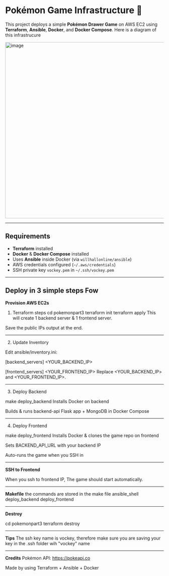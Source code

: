 # Pokémon Game Infrastructure 🐍

This project deploys a simple **Pokémon Drawer Game** on AWS EC2 using **Terraform**, **Ansible**, **Docker**, and **Docker Compose**.
Here is a diagram of this infrastrucure 

<img width="591" height="558" alt="image" src="https://github.com/user-attachments/assets/e7d749f8-eea4-4b8e-a070-85d9b91e69d7" />

---

## Requirements

- **Terraform** installed
- **Docker** & **Docker Compose** installed
- Uses **Ansible** inside Docker (via `willhallonline/ansible`)
- AWS credentials configured (`~/.aws/credentials`)
- SSH private key `vockey.pem` in `~/.ssh/vockey.pem`

---

##  Deploy in 3 simple steps Fow

**Provision AWS EC2s**

1. Terraform steps
cd pokemonpart3
terraform init
terraform apply
This will create 1 backend server & 1 frontend server.

Save the public IPs output at the end.

---

2. Update Inventory

Edit ansible/inventory.ini:

[backend_servers]
<YOUR_BACKEND_IP>

[frontend_servers]
<YOUR_FRONTEND_IP>
Replace <YOUR_BACKEND_IP> and <YOUR_FRONTEND_IP>.

---

3. Deploy Backend

make deploy_backend
Installs Docker on backend

Builds & runs backend-api Flask app + MongoDB in Docker Compose

---

4. Deploy Frontend

make deploy_frontend
Installs Docker & clones the game repo on frontend

Sets BACKEND_API_URL with your backend IP

Auto-runs the game when you SSH in

---

**SSH to Frontend**

When you ssh to frontend IP, The game should start automatically.

---

**Makefile**
the commands are stored in the make file
ansible_shell
deploy_backend
deploy_frontend

---

**Destroy**

cd pokemonpart3
terraform destroy

---

**Tips**
The ssh key name is vockey, therefore make sure you are saving your key in the .ssh folder wih "vockey" name

---

**Credits**
Pokémon API: https://pokeapi.co

Made by using Terraform + Ansible + Docker

